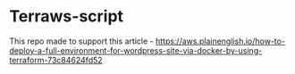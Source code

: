 # Terraws-script
This repo made to support this article - https://aws.plainenglish.io/how-to-deploy-a-full-environment-for-wordpress-site-via-docker-by-using-terraform-73c84624fd52
